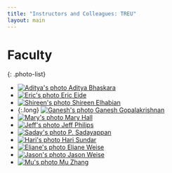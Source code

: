```yaml
---
title: "Instructors and Colleagues: TREU"
layout: main
---
```


# Faculty

{: .photo-list}
- [![Aditya's photo](/photos/aditya.jpg) Aditya Bhaskara](https://www.cs.utah.edu/~bhaskara/)
- [![Eric's photo](/photos/eeide.jpg) Eric Eide](https://www.cs.utah.edu/~eeide/)
- [![Shireen's photo](/photos/shireen.png) Shireen Elhabian](http://www.sci.utah.edu/~shireen/)
- {:.long}
  [![Ganesh's photo](/photos/ganesh.jpg) Ganesh Gopalakrishnan](https://www.cs.utah.edu/~ganesh/)
- [![Mary's photo](/photos/mhall.jpg) Mary Hall](https://www.cs.utah.edu/~mhall/)
- [![Jeff's photo](/photos/jeffp.jpg) Jeff Philips](https://www.cs.utah.edu/~jeffp/)
- [![Saday's photo](/photos/saday.jpg) P. Sadayappan](https://www.cs.utah.edu/~saday/)
- [![Hari's photo](/photos/hari.jpg) Hari Sundar](https://www.cs.utah.edu/~hari)
- [![Eliane's photo](/photos/eliane.jpg) Eliane Weise](https://eliane-s-wiese.owlstown.net/)
- [![Jason's photo](/photos/jason.jpg) Jason Weise](https://www.cs.utah.edu/~weise)
- [![Mu's photo](/photos/zhang.jpg) Mu Zhang](https://sites.google.com/site/muzhang82)

